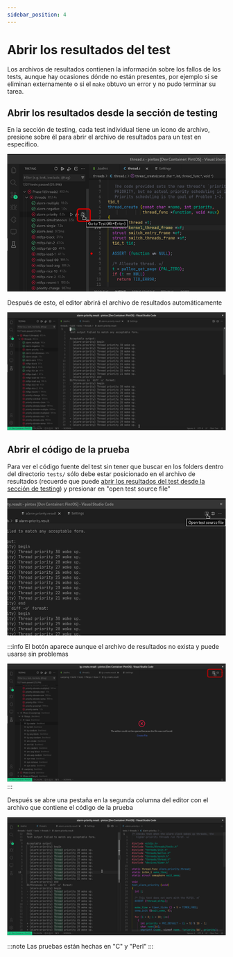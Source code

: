 ```yaml
---
sidebar_position: 4
---
```


# Abrir los resultados del test

Los archivos de resultados contienen la información sobre los fallos
de los tests, aunque hay ocasiones dónde no están presentes, por ejemplo
si se eliminan externamente o si el `make` obtuvo un error y no
pudo terminar su tarea.

## Abrir los resultados desde la sección de testing

En la sección de testing, cada test individual tiene un icono de archivo,
presione sobre él para abrir el archivo de resultados para un test en
específico.

![image](assets/open-test.png)

Después de esto, el editor abrirá el archivo de resultados automáticamente

![image](assets/result-file.png)

## Abrir el código de la prueba

Para ver el código fuente del test sin tener que buscar en los folders
dentro del directorio `tests/` sólo debe estar posicionado en el
archivo de resultados (recuerde que puede
[abrir los resultados del test desde la sección de testing](#abrir-los-resultados-desde-la-sección-de-testing))
y presionar en "open test source file"

![image](assets/source-code-button.png)

:::info
El botón aparece aunque el archivo de resultados no exista y puede usarse sin
problemas

![image](assets/missing-result-file.png)
:::

Después se abre una pestaña en la segunda columna del editor con el archivo
que contiene el código de la prueba

![image](assets/source-code-file.png)

:::note
Las pruebas están hechas en "C" y "Perl"
:::
